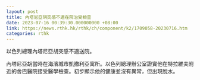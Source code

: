 ```yaml
---
layout: post
title: 內塔尼亞胡突感不適在院治受檢查
date: 2023-07-16 00:39:30.000000000 +08:00
link: https://news.rthk.hk/rthk/ch/component/k2/1709058-20230716.htm
categories: rthk
---
```


以色列總理內塔尼亞胡突感不適送院。

內塔尼亞胡當時在海濱城市凱撤利亞寓所。以色列總理辦公室證實他在特拉維夫附近的舍巴醫院接受醫學檢查。初步顯示他的健康並沒有異常，但出現脫水。
